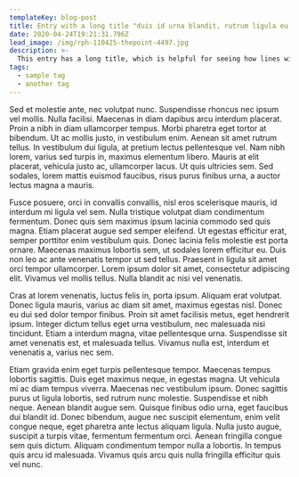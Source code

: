 ```yaml
---
templateKey: blog-post
title: Entry with a long title "duis id urna blandit, rutrum ligula eu, dapibus arcu"
date: 2020-04-24T19:21:31.796Z
lead_image: /img/rph-110425-thepoint-4497.jpg
description: >-
  This entry has a long title, which is helpful for seeing how lines will wrap.
tags:
  - sample tag
  - another tag
---
```

Sed et molestie ante, nec volutpat nunc. Suspendisse rhoncus nec ipsum vel mollis. Nulla facilisi. Maecenas in diam dapibus arcu interdum placerat. Proin a nibh in diam ullamcorper tempus. Morbi pharetra eget tortor at bibendum. Ut ac mollis justo, in vestibulum enim. Aenean sit amet rutrum tellus. In vestibulum dui ligula, at pretium lectus pellentesque vel. Nam nibh lorem, varius sed turpis in, maximus elementum libero. Mauris at elit placerat, vehicula justo ac, ullamcorper lacus. Ut quis ultricies sem. Sed sodales, lorem mattis euismod faucibus, risus purus finibus urna, a auctor lectus magna a mauris.

Fusce posuere, orci in convallis convallis, nisl eros scelerisque mauris, id interdum mi ligula vel sem. Nulla tristique volutpat diam condimentum fermentum. Donec quis sem maximus ipsum lacinia commodo sed quis magna. Etiam placerat augue sed semper eleifend. Ut egestas efficitur erat, semper porttitor enim vestibulum quis. Donec lacinia felis molestie est porta ornare. Maecenas maximus lobortis sem, ut sodales lorem efficitur eu. Duis non leo ac ante venenatis tempor ut sed tellus. Praesent in ligula sit amet orci tempor ullamcorper. Lorem ipsum dolor sit amet, consectetur adipiscing elit. Vivamus vel mollis tellus. Nulla blandit ac nisi vel venenatis.

Cras at lorem venenatis, luctus felis in, porta ipsum. Aliquam erat volutpat. Donec ligula mauris, varius ac diam sit amet, maximus egestas nisl. Donec eu dui sed dolor tempor finibus. Proin sit amet facilisis metus, eget hendrerit ipsum. Integer dictum tellus eget urna vestibulum, nec malesuada nisi tincidunt. Etiam a interdum magna, vitae pellentesque urna. Suspendisse sit amet venenatis est, et malesuada tellus. Vivamus nulla est, interdum et venenatis a, varius nec sem.

Etiam gravida enim eget turpis pellentesque tempor. Maecenas tempus lobortis sagittis. Duis eget maximus neque, in egestas magna. Ut vehicula mi ac diam tempus viverra. Maecenas nec vestibulum ipsum. Donec sagittis purus ut ligula lobortis, sed rutrum nunc molestie. Suspendisse et nibh neque. Aenean blandit augue sem. Quisque finibus odio urna, eget faucibus dui blandit id. Donec bibendum, augue nec suscipit elementum, enim velit congue neque, eget pharetra ante lectus aliquam ligula. Nulla justo augue, suscipit a turpis vitae, fermentum fermentum orci. Aenean fringilla congue sem quis dictum. Aliquam condimentum tempor nulla a lobortis. In tempus quis arcu id malesuada. Vivamus quis arcu quis nulla fringilla efficitur quis vel nunc.
